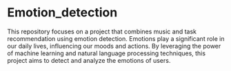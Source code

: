 # Emotion_detection
This repository focuses on a project that combines music and task recommendation using emotion detection. Emotions play a significant role in our daily lives, influencing our moods and actions. By leveraging the power of machine learning and natural language processing techniques, this project aims to detect and analyze the emotions of users.
